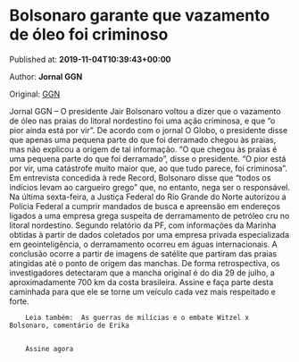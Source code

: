
# Bolsonaro garante que vazamento de óleo foi criminoso

Published at: **2019-11-04T10:39:43+00:00**

Author: **Jornal GGN**

Original: [GGN](https://jornalggn.com.br/noticia/bolsonaro-garante-que-vazamento-de-oleo-foi-criminoso/)

Jornal GGN – O presidente Jair Bolsonaro voltou a dizer que o vazamento de óleo nas praias do litoral nordestino foi uma ação criminosa, e que “o pior ainda está por vir”.
De acordo com o jornal O Globo, o presidente disse que apenas uma pequena parte do que foi derramado chegou às praias, mas não explicou a origem de tal informação.
“O que chegou às praias é uma pequena parte do que foi derramado”, disse o presidente. “O pior está por vir, uma catástrofe muito maior que, ao que tudo parece, foi criminosa”. Em entrevista concedida à rede Record, Bolsonaro disse que “todos os indícios levam ao cargueiro grego” que, no entanto, nega ser o responsável.
Na última sexta-feira, a Justiça Federal do Rio Grande do Norte autorizou a Polícia Federal a cumprir mandados de busca e apreensão em endereços ligados a uma empresa grega suspeita de derramamento de petróleo cru no litoral nordestino.
Segundo relatório da PF, com informações da Marinha obtidas à partir de dados coletados por uma empresa privada especializada em geointeligência, o derramamento ocorreu em águas internacionais.
A conclusão ocorre a partir de imagens de satélite que partiram das praias atingidas até o ponto de origem das manchas. De forma retrospectiva, os investigadores detectaram que a mancha original é do dia 29 de julho, a aproximadamente 700 km da costa brasileira.
Assine e faça parte desta caminhada para que ele se torne um veículo cada vez mais respeitado e forte.

        Leia também:  As guerras de milícias e o embate Witzel x Bolsonaro, comentário de Erika
      

        Assine agora
      
